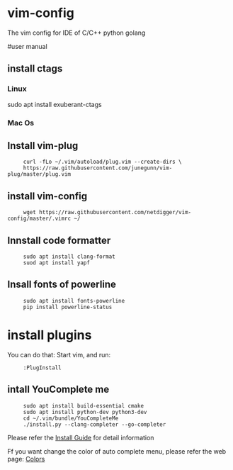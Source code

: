 # vim-config

The vim config for IDE of C/C++ python golang

\#user manual

## install ctags

### Linux

sudo apt install exuberant-ctags

### Mac Os

## Install vim-plug

         curl -fLo ~/.vim/autoload/plug.vim --create-dirs \
         https://raw.githubusercontent.com/junegunn/vim-plug/master/plug.vim

## install vim-config

         wget https://raw.githubusercontent.com/netdigger/vim-config/master/.vimrc ~/

## Innstall code formatter

         sudo apt install clang-format
         suod apt install yapf

## Insall fonts of powerline

         sudo apt install fonts-powerline
         pip install powerline-status

# install plugins

You can do that: Start vim, and run:

         :PlugInstall

## intall YouComplete me

         sudo apt install build-essential cmake
         sudo apt install python-dev python3-dev
         cd ~/.vim/bundle/YouCompleteMe
         ./install.py --clang-completer --go-completer

Please refer the [Install Guide](https://github.com/Valloric/YouCompleteMe) 
for detail information

Ff you want change the color of auto complete menu, 
please refer the web page: [Colors](https://jonasjacek.github.io/colors/)
